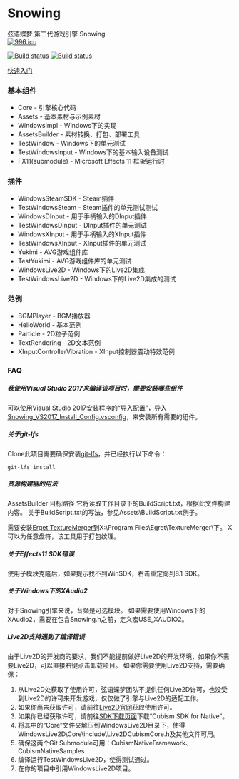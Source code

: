 # Snowing

弦语蝶梦 第二代游戏引擎 Snowing   
[![996.icu](https://img.shields.io/badge/link-996.icu-red.svg)](https://996.icu)   

[![Build status](https://ci.appveyor.com/api/projects/status/xsg86whgh0d00lma?svg=true)](https://ci.appveyor.com/project/SmallLuma/snowing)
[![Build status](https://dev.azure.com/StrrationalismTeam/Snowing/_apis/build/status/Snowing-CI)](https://dev.azure.com/StrrationalismTeam/Snowing/_build/latest?definitionId=1)

[快速入门](https://www.bilibili.com/video/av43701922/)

### 基本组件
- Core - 引擎核心代码
- Assets - 基本素材与示例素材
- WindowsImpl - Windows下的实现
- AssetsBuilder - 素材转换、打包、部署工具
- TestWindow - Windows下的单元测试
- TestWindowsInput - Windows下的基本输入设备测试
- FX11(submodule) - Microsoft Effects 11 框架运行时


### 插件
- WindowsSteamSDK - Steam插件
- TestWindowsSteam - Steam插件的单元测试测试
- WindowsDInput - 用于手柄输入的DInput插件
- TestWindowsDInput - DInput插件的单元测试
- WindowsXInput - 用于手柄输入的XInput插件
- TestWindowsXInput - XInput插件的单元测试
- Yukimi - AVG游戏组件库
- TestYukimi - AVG游戏组件库的单元测试
- WindowsLive2D - Windows下的Live2D集成
- TestWindowsLive2D - Windows下的Live2D集成的测试

### 范例
- BGMPlayer - BGM播放器
- HelloWorld - 基本范例
- Particle - 2D粒子范例
- TextRendering - 2D文本范例
- XInputControllerVibration - XInput控制器震动特效范例

### FAQ

##### 我使用Visual Studio 2017来编译该项目时，需要安装哪些组件
可以使用Visual Studio 2017安装程序的“导入配置”，导入[Snowing_VS2017_Install_Config.vsconfig](Snowing_VS2017_Install_Config.vsconfig)，来安装所有需要的组件。

##### 关于git-lfs
Clone此项目需要确保安装[git-lfs](https://git-lfs.github.com/)，并已经执行以下命令：
```shell
git-lfs install
```

##### 资源构建器的用法
AssetsBuilder 目标路径
它将读取工作目录下的BuildScript.txt，根据此文件构建内容。
关于BuildScript.txt的写法，参见Assets\BuildScript.txt例子。

需要安装[Erget TextureMerger](https://www.egret.com/products/others.html#egret-texture)到X:\Program Files\Egret\TextureMerger\下。
X可以为任意盘符，该工具用于打包纹理。

##### 关于Effects11 SDK错误
使用子模块克隆后，如果提示找不到WinSDK，右击重定向到8.1 SDK。

##### 关于Windows下的XAudio2
对于Snowing引擎来说，音频是可选模块。
如果需要使用Windows下的XAudio2，需要在包含Snowing.h之前，定义宏USE_XAUDIO2。

##### Live2D支持遇到了编译错误
由于Live2D的开发商的要求，我们不能提前做好Live2D的开发环境，如果你不需要Live2D，可以直接右键点击卸载项目。
如果你需要使用Live2D支持，需要确保：
1. 从Live2D处获取了使用许可，弦语蝶梦团队不提供任何Live2D许可，也没受到Live2D的许可来开发游戏，仅仅做了引擎与Live2D的适配工作。
2. 如果你尚未获取许可，请前往[Live2D官网](https://www.live2d.com/en/products/releaselicense)获取使用许可。
3. 如果你已经获取许可，请前往[SDK下载页面](https://live2d.github.io/)下载“Cubism SDK for Native”。
4. 将其中的“Core”文件夹解压到WindowsLive2D目录下，使得WindowsLive2D\Core\include\Live2DCubismCore.h及其他文件可用。
5. 确保这两个Git Submodule可用：CubismNativeFramework、CubismNativeSamples
6. 编译运行TestWindowsLive2D，使得测试通过。
7. 在你的项目中引用WindowsLive2D项目。
